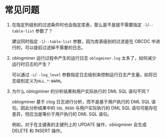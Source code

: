 # 常见问题

1. 在指定列级别的过滤条件时也会指定库表，那么是不是就不需要指定 `-l`/`--table-list` 参数了？

   建议同时指定 `-l`/`--table-list` 参数，因为库表级别的过滤是在 OBCDC 中进行的，可以提前过滤掉不需要的日志。

2. oblogminer 运行过程中产生的运行日志 `oblogminer.log` 太多了，如何减少运行时日志的产生？

   可以通过 `-L`/`--log_level` 参数指定日志级别来控制运行日志产生量。如将日志级别定义为`ALL.*:WARN`。

3. 为什么 oblogminer 的分析结果和用户实际执行的 DML SQL 语句不同？

   oblogminer 基于 clog 日志进行分析，而不是基于用户执行的 DML SQL 语句。因此分析结果中的 `SQL_REDO` 与用户实际执行的 DML SQL 语句可能存在差异，但应当是等价于用户执行的 DML SQL 语句。

   例如，对于在主键表的主键列上的 UPDATE 操作，oblogminer 会生成 DELETE 和 INSERT 操作。
